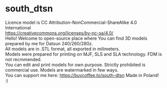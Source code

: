 # south_dtsn
Licence model is CC Attribution-NonCommercial-ShareAlike 4.0 International <br/>
https://creativecommons.org/licenses/by-nc-sa/4.0/ <br/>
Hello! Welcome to open-source place where You can find 3D models prepared by me for Datsun 240/260/280z. <br/>
All models are in .STL format, all exported in milimeters. <br/>
Models were prepared for printing on MJF, SLS and SLA technology. FDM is not recmmended.  <br/>
You can edit and print models for own purpose. Strictly prohibited is commercial use. Models are watermarked in few ways.  <br/>
You can support me here: https://buycoffee.to/south-dtsn
Made in Poland! :) 
